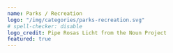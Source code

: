 ```yaml
---
name: Parks / Recreation
logo: "/img/categories/parks-recreation.svg"
# spell-checker: disable
logo_credit: Pipe Rosas Licht from the Noun Project
featured: true
---
```

